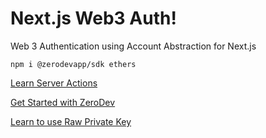 # Next.js Web3 Auth!

Web 3 Authentication using Account Abstraction for Next.js

    npm i @zerodevapp/sdk ethers

[Learn Server Actions](https://nextjs.org/docs/app/building-your-application/data-fetching/server-actions)

[Get Started with ZeroDev](https://docs.zerodev.app/getting-started)

[Learn to use Raw Private Key](https://docs.zerodev.app/create-wallets/custom-keys/raw-private-keys)
